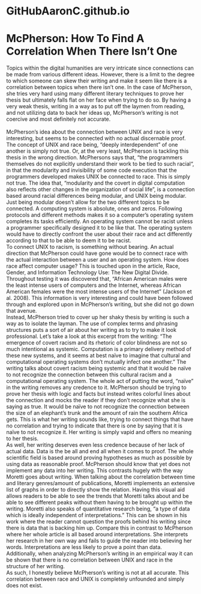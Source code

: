 # GitHubAaronC.github.io
# McPherson: How To Find A Correlation When There Isn’t One


Topics within the digital humanities are very intricate since connections can be made from various different ideas. However, there is a limit to the degree to which someone can skew their writing and make it seem like there is a correlation between topics when there isn’t one. In the case of McPherson, she tries very hard using many different literary techniques to prove her thesis but ultimately falls flat on her face when trying to do so. By having a very weak thesis, writing in a way as to put off the laymen from reading, and not utilizing data to back her ideas up, McPherson’s writing is not coercive and most definitely not accurate.
<br />	
McPherson’s idea about the connection between UNIX and race is very interesting, but seems to be connected with no actual discernable proof. The concept of UNIX and race being, “deeply interdependent” of one another is simply not true. Or, at the very least, McPherson is tackling this thesis in the wrong direction. McPhersons says that, “the programmers themselves do not explicitly understand their work to be tied to such racial“, in that the modularity and invisibility of some code execution that the programmers developed makes UNIX be connected to race. This is simply not true. The idea that, “modularity and the covert in digital computation also reflects other changes in the organization of social life”, is a connection based around racial differences being modular, and UNIX being modular. Just being modular doesn’t allow for the two different topics to be connected. A computing system is absolute, ones and zeros. Following protocols and different methods makes it so a computer’s operating system completes its tasks efficiently. An operating system cannot be racist unless a programmer specifically designed it to be like that. The operating system would have to directly confront the user about their race and act differently according to that to be able to deem it to be racist.
<br />
To connect UNIX to racism, is something without bearing. An actual direction that McPherson could have gone would be to connect race with the actual interaction between a user and an operating system. How does race affect computer usage? This is touched upon in the article, Race, Gender, and Information Technology Use: The New Digital Divide. Throughout testing it was discovered that, “African American males were the least intense users of computers and the Internet, whereas African American females were the most intense users of the Internet” (Jackson et al. 2008). This information is very interesting and could have been followed through and explored upon in McPherson’s writing, but she did not go down that avenue.
<br />
Instead, McPherson tried to cover up her shaky thesis by writing is such a way as to isolate the layman. The use of complex terms and phrasing structures puts a sort of air about her writing as to try to make it look professional. Let’s take a look at this excerpt from the writing: “The emergence of covert racism and its rhetoric of color blindness are not so much intentional as systemic. Computation is a primary delivery method of these new systems, and it seems at best naïve to imagine that cultural and computational operating systems don’t mutually infect one another.” The writing talks about covert racism being systemic and that it would be naïve to not recognize the connection between this cultural racism and a computational operating system. The whole act of putting the word, “naïve” in the writing removes any credence to it. McPherson should be trying to prove her thesis with logic and facts but instead writes colorful lines about the connection and mocks the reader if they don’t recognize what she is saying as true. It would be naïve to not recognize the connection between the size of an elephant’s trunk and the amount of rain the southern Africa gets. This is what her writing sounds like, trying to connect things that have no correlation and trying to indicate that there is one by saying that it is naïve to not recognize it. Her writing is simply vapid and offers no meaning to her thesis.
<br />
As well, her writing deserves even less credence because of her lack of actual data. Data is the be all and end all when it comes to proof. The whole scientific field is based around proving hypotheses as much as possible by using data as reasonable proof. McPherson should know that yet does not implement any data into her writing. This contrasts hugely with the way Moretti goes about writing. When talking about the correlation between time and literary genres/amount of publications, Moretti implements an extensive list of graphs in order to directly show the relation. Having this visual aid allows readers to be able to see the trends that Moretti talks about and be able to see different peaks without them having to be brought up within the writing. Moretti also speaks of quantitative research being, “a type of data which is ideally independent of interpretations.” This can be shown in his work where the reader cannot question the proofs behind his writing since there is data that is backing him up. Compare this in contrast to McPherson where her whole article is all based around interpretations. She interprets her research in her own way and fails to guide the reader into believing her words. Interpretations are less likely to prove a point than data.
<br />
Additionally, when analyzing McPherson’s writing in an empirical way it can be shown that there is no correlation between UNIX and race in the structure of her writing.
<br />
As such, I honestly believe McPherson’s writing is not at all accurate. This correlation between race and UNIX is completely unfounded and simply does not exist. 
